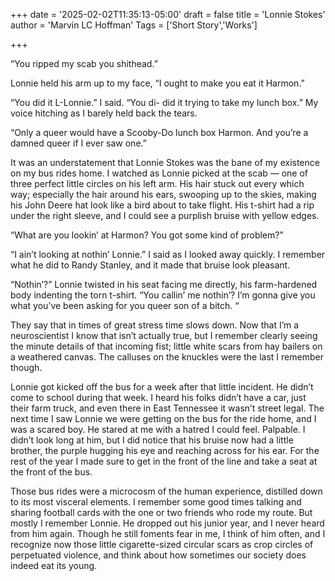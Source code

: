 +++
date = '2025-02-02T11:35:13-05:00'
draft = false
title = 'Lonnie Stokes'
author = 'Marvin LC Hoffman'
Tags = ['Short Story','Works']

+++

“You ripped my scab you shithead.”

Lonnie held his arm up to my face, “I ought to make you eat it Harmon.”

“You did it L-Lonnie.” I said. “You di- did it trying to take my lunch box.” My voice hitching as I barely held back the tears.

“Only a queer would have a Scooby-Do lunch box Harmon. And you’re a damned queer if I ever saw one.”

It was an understatement that Lonnie Stokes was the bane of my existence on my bus rides home. I watched as Lonnie picked at the scab — one of three perfect little circles on his left arm. His hair stuck out every which way; especially the hair around his ears, swooping up to the skies, making his John Deere hat look like a bird about to take flight. His t-shirt had a rip under the right sleeve, and I could see a purplish bruise with yellow edges.

“What are you lookin’ at Harmon? You got some kind of problem?”

“I ain’t looking at nothin’ Lonnie.” I said as I looked away quickly. I remember what he did to Randy Stanley, and it made that bruise look pleasant.

“Nothin’?” Lonnie twisted in his seat facing me directly, his farm-hardened body indenting the torn t-shirt. “You callin’ me nothin’? I’m gonna give you what you’ve been asking for you queer son of a bitch. “

They say that in times of great stress time slows down. Now that I’m a neuroscientist I know that isn’t actually true, but I remember clearly seeing the minute details of that incoming fist; little white scars from hay bailers on a weathered canvas. The calluses on the knuckles were the last I remember though.

Lonnie got kicked off the bus for a week after that little incident. He didn’t come to school during that week. I heard his folks didn’t have a car, just their farm truck, and even there in East Tennessee it wasn’t street legal. The next time I saw Lonnie we were getting on the bus for the ride home, and I was a scared boy. He stared at me with a hatred I could feel. Palpable. I didn’t look long at him, but I did notice that his bruise now had a little brother, the purple hugging his eye and reaching across for his ear. For the rest of the year I made sure to get in the front of the line and take a seat at the front of the bus.

Those bus rides were a microcosm of the human experience, distilled down to its most visceral elements. I remember some good times talking and sharing football cards with the one or two friends who rode my route. But mostly I remember Lonnie. He dropped out his junior year, and I never heard from him again. Though he still foments fear in me, I think of him often, and I recognize now those little cigarette-sized circular scars as crop circles of perpetuated violence, and think about how sometimes our society does indeed eat its young.
